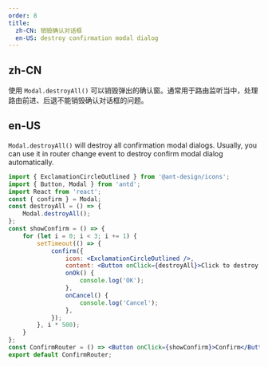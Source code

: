 ```yaml
---
order: 8
title:
  zh-CN: 销毁确认对话框
  en-US: destroy confirmation modal dialog
---
```


## zh-CN

使用 `Modal.destroyAll()` 可以销毁弹出的确认窗。通常用于路由监听当中，处理路由前进、后退不能销毁确认对话框的问题。

## en-US

`Modal.destroyAll()` will destroy all confirmation modal dialogs. Usually, you can use it in router change event to destroy confirm modal dialog automatically.

```jsx
import { ExclamationCircleOutlined } from '@ant-design/icons';
import { Button, Modal } from 'antd';
import React from 'react';
const { confirm } = Modal;
const destroyAll = () => {
	Modal.destroyAll();
};
const showConfirm = () => {
	for (let i = 0; i < 3; i += 1) {
		setTimeout(() => {
			confirm({
				icon: <ExclamationCircleOutlined />,
				content: <Button onClick={destroyAll}>Click to destroy all</Button>,
				onOk() {
					console.log('OK');
				},
				onCancel() {
					console.log('Cancel');
				},
			});
		}, i * 500);
	}
};
const ConfirmRouter = () => <Button onClick={showConfirm}>Confirm</Button>;
export default ConfirmRouter;
```

